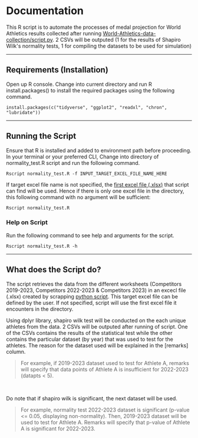 # **Documentation**

This R script is to automate the processes of medal projection for World Athletics results collected after running <a href="https://github.com/FSonline23/World-Athletics-data-collection">World-Athletics-data-collection/script.py</a>. 2 CSVs will be outputed (1 for the results of Shapiro Wilk's normality tests, 1 for compiling the datasets to be used for simulation)

<hr>

## **Requirements (Installation)**

Open up R console. Change into current directory and run R install.packages() to install the required packages using the following command.

<pre><code>install.packages(c("tidyverse", "ggplot2", "readxl", "chron", "lubridate"))</code></pre>
<hr>

## **Running the Script**

Ensure that R is installed and added to environment path before proceeding. In your terminal or your preferred CLI, Change into directory of normality_test.R script and run the following command.

<pre><code>Rscript normality_test.R -f INPUT_TARGET_EXCEL_FILE_NAME_HERE</code></pre>

If target excel file name is not specified, the <u>first excel file (.xlsx)</u> that script can find will be used. Hence if there is only one excel file in the directory, this following command with no argument will be sufficient:

<pre><code>Rscript normality_test.R</code></pre>

### **Help on Script**

Run the following command to see help and arguments for the script.

<pre><code>Rscript normality_test.R -h</code></pre>

<hr>

## **What does the Script do?**

The script retrieves the data from the different worksheets (Competitors 2019-2023, Competitors 2022-2023 & Competitors 2023) in an excecl file (.xlsx) created by scrapping <a href="https://github.com/FSonline23/World-Athletics-data-collection/blob/main/script.py">python script</a>. This target excel file can be defined by the user. If not specified, script will use the first excel file it encounters in the directory.

Using dplyr library, shapiro wilk test will be conducted on the each unique athletes from the data. 2 CSVs will be outputed after running of script. One of the CSVs contains the results of the statistical test while the other contains the particular dataset (by year) that was used to test for the athletes. The reason for the dataset used will be explained in the [remarks] column.

<blockquote>For example, if 2019-2023 dataset used to test for Athlete A, remarks will specify that data points of Athlete A is insufficient for 2022-2023 (datapts < 5).</blockquote>

<br/>

Do note that if shapiro wilk is significant, the next dataset will be used.

<blockquote>For example, normality test 2022-2023 dataset is significant (p-value <= 0.05, displaying non-normality). Then, 2019-2023 dataset will be used to test for Athlete A. Remarks will specify that p-value of Athlete A is significant for 2022-2023.</blockquote>

<br/>
